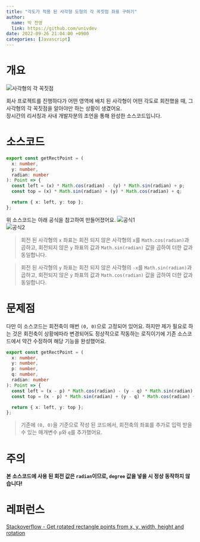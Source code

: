```yaml
---
title: "각도가 적용 된 사각형 도형의 각 꼭짓점 좌표 구하기"
author:
  name: 박 찬영
  link: https://github.com/univdev
date: 2022-09-26 21:04:00 +0900
categories: [Javascript]
---
```

# 개요
![사각형의 각 꼭짓점][사각형]

회사 프로젝트를 진행하다가 어떤 영역에 배치 된 사각형이 어떤 각도로 회전했을 때, 그 사각형의 각 꼭짓점을 알아야만 하는 상황이 생겼어요.  
장시간의 리서칭과 사내 개발자분의 조언을 통해 완성한 소스코드입니다.

# 소스코드
```typescript
export const getRectPoint = (
  x: number,
  y: number,
  radian: number
): Point => {
  const left = (x) * Math.cos(radian) - (y) * Math.sin(radian) + p;
  const top = (x) * Math.sin(radian) + (y) * Math.cos(radian) + q;

  return { x: left, y: top };
};
```

위 소스코드는 아래 공식을 참고하여 만들어졌어요.
![공식1][공식1]  
![공식2][공식2]

> 회전 된 사각형의 `x` 좌표는 회전 되지 않은 사각형의 `x`를 `Math.cos(radian)`과 곱하고, 회전되지 않은 `y` 좌표의 값과 `Math.sin(radian)` 값을 곱하여 더한 값과 동일합니다.

> 회전 된 사각형의 `y` 좌표는 회전 되지 않은 사각형의 `-x`를 `Math.sin(radian)`과 곱하고, 회전되지 않은 `y` 좌표의 값과 `Math.cos(radian)` 값을 곱하여 더한 값과 동일합니다.

# 문제점
다만 이 소스코드는 회전축이 매번 `(0, 0)`으로 고정되어 있어요. 하지만 제가 필요로 하는 것은 회전축이 상황에따라 변경되어도 정상적으로 작동하는 로직이기에 기존 소스코드에서 약간 수정하여 해당 기능을 완성했어요.

```typescript
export const getRectPoint = (
  x: number,
  y: number,
  p: number,
  q: number,
  radian: number
): Point => {
  const left = (x - p) * Math.cos(radian) - (y - q) * Math.sin(radian) + p;
  const top = (x - p) * Math.sin(radian) + (y - q) * Math.cos(radian) + q;

  return { x: left, y: top };
};
```

> 기존에 `(0, 0)`을 기준으로 작성 된 코드에서, 회전축의 좌표를 추가로 입력 받을 수 있는 매개변수 `p`와 `q`를 추가했어요.

# 주의
**본 소스코드에 사용 된 회전 값은 `radian`이므로, `degree` 값을 넣을 시 정상 동작하지 않습니다!**

# 레퍼런스
[Stackoverflow - Get rotated rectangle points from x, y, width, height and rotation][레퍼런스]

[사각형]: https://i.stack.imgur.com/yGjc6.png
[공식1]: https://i.stack.imgur.com/ZcK0R.png
[공식2]: https://i.stack.imgur.com/TywRp.png
[레퍼런스]: https://stackoverflow.com/questions/38297082/get-rotated-rectangle-points-from-x-y-width-height-and-rotation